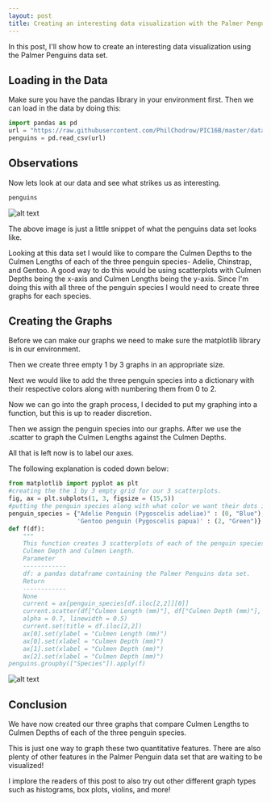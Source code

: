 ```yaml
---
layout: post
title: Creating an interesting data visualization with the Palmer Penguin data set.
---
```


In this post, I'll show how to create an interesting data visualization using the Palmer Penguins data set.

## Loading in the Data

Make sure you have the pandas library in your environment first. Then we can load in the data by doing this:

```python
import pandas as pd
url = "https://raw.githubusercontent.com/PhilChodrow/PIC16B/master/datasets/palmer_penguins.csv"
penguins = pd.read_csv(url)
```

## Observations

Now lets look at our data and see what strikes us as interesting.

```python
penguins
```

![alt text](https://i.gyazo.com/52995731a823346b4e0395283c1a8c18.png)

The above image is just a little snippet of what the penguins data set looks like.

Looking at this data set I would like to compare the Culmen Depths to the Culmen Lengths of each of the three penguin species- Adelie, Chinstrap, and Gentoo.
A good way to do this would be using scatterplots with Culmen Depths being the x-axis and Culmen Lengths being the y-axis. Since I'm doing this with all three
of the penguin species I would need to create three graphs for each species.

## Creating the Graphs

Before we can make our graphs we need to make sure the matplotlib library is in our environment. 

Then we create three empty 1 by 3 graphs in an appropriate size.

Next we would like to add the three penguin species into a dictionary with their respective colors along with numbering them from 0 to 2.

Now we can go into the graph process, I decided to put my graphing into a function, but this is up to reader discretion.

Then we assign the penguin species into our graphs. After we use the .scatter to graph the Culmen Lengths against the Culmen Depths.

All that is left now is to label our axes.

The following explanation is coded down below:

```python
from matplotlib import pyplot as plt
#creating the the 1 by 3 empty grid for our 3 scatterplots.
fig, ax = plt.subplots(1, 3, figsize = (15,5))
#putting the penguin species along with what color we want their dots in the scatterplot to be into a dictionary
penguin_species = {"Adelie Penguin (Pygoscelis adeliae)" : (0, "Blue"), 'Chinstrap penguin (Pygoscelis antarctica)' : (1, "Red"),
                   'Gentoo penguin (Pygoscelis papua)' : (2, "Green")}
def f(df):
    """
    This function creates 3 scatterplots of each of the penguin species'
    Culmen Depth and Culmen Length.
    Parameter
    ------------
    df: a pandas dataframe containing the Palmer Penguins data set.
    Return
    ------------
    None
    current = ax[penguin_species[df.iloc[2,2]][0]]
    current.scatter(df["Culmen Length (mm)"], df["Culmen Depth (mm)"], color = penguin_species[df.iloc[2,2]][1], 
    alpha = 0.7, linewidth = 0.5)
    current.set(title = df.iloc[2,2])
    ax[0].set(ylabel = "Culmen Length (mm)")
    ax[0].set(xlabel = "Culmen Depth (mm)")
    ax[1].set(xlabel = "Culmen Depth (mm)")
    ax[2].set(xlabel = "Culmen Depth (mm)")
penguins.groupby(["Species"]).apply(f)
```

![alt text](https://i.gyazo.com/6c7af2a839dedd9c365803ba6dda8a2f.png)


## Conclusion
We have now created our three graphs that compare Culmen Lengths to Culmen Depths of each of the three penguin species. 

This is just one way to graph these two quantitative features. There are also plenty of other features in the Palmer Penguin data set that are waiting to be visualized!

I implore the readers of this post to also try out other different graph types such as histograms, box plots, violins, and more!
